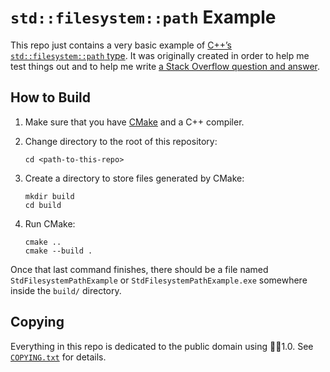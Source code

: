 # `std::filesystem::path` Example

This repo just contains a very basic example of [C++’s `std::filesystem::path` type](https://en.cppreference.com/w/cpp/filesystem/path). It was originally created in order to help me test things out and to help me write [a Stack Overflow question and answer](https://stackoverflow.com/q/78610128/7593853).

## How to Build

1. Make sure that you have [CMake](https://cmake.org) and a C++ compiler.

2. Change directory to the root of this repository:

    ```
    cd <path-to-this-repo>
    ```

3. Create a directory to store files generated by CMake:

    ```
    mkdir build
    cd build
    ```

4. Run CMake:

    ```
    cmake ..
    cmake --build .
    ```

Once that last command finishes, there should be a file named `StdFilesystemPathExample` or `StdFilesystemPathExample.exe` somewhere inside the `build/` directory.

## Copying

Everything in this repo is dedicated to the public domain using 🅭🄍1.0. See [`COPYING.txt`](./COPYING.txt) for details.
